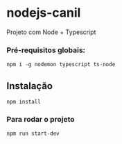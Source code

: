 # nodejs-canil
Projeto com Node + Typescript

### Pré-requisitos globais:
`npm i -g nodemon typescript ts-node`

## Instalação
`npm install`

### Para rodar o projeto
`npm run start-dev`